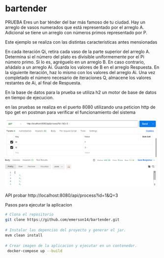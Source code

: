 # bartender
PRUEBA Eres un bar ténder del bar más famoso de tu ciudad.
 Hay un arreglo de vasos numerados que está representado por el arreglo A. 
 Adicional se tiene un arreglo con números primos representado por P.


 Este ejemplo se realiza con las distintas caracteristicas antes mensionadas

En cada iteración Qi, retira cada vaso de la parte superior del arreglo A. Determina si el número
del plato es divisible uniformemente por el Pi número primo. Si lo es, agréguelo en un arreglo B.
En caso contrario, añádalo a un arreglo Ai. Guarda los valores de B en el arreglo Respuesta. En
la siguiente iteración, haz lo mismo con los valores del arreglo Ai. Una vez completado el
número necesario de iteraciones Q, almacene los valores restantes de Ai, al final de Respuesta.


En la base de datos para la prueba se utiliza h2 un motor de base de datos en tiempo de ejecucion.

en las pruebas se realiza en el puerto 8080 utilizando una  peticion http de tipo get en postman para verificar el funcionamiento del sistema 


![alt text](image.png)

API probar
http://localhost:8080/api/process?id=1&Q=3



Pasos para ejecutar la aplicacion

```bash
# Clona el repositorio
git clone https://github.com/emerson14/bartender.git

# Instalar las depencias del proyecto y generar el jar.
mvm clean install

# Crear imagen de la aplicacion y ejecutar en un contenedor.
 docker-compose up --build

